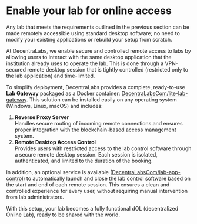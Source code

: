 # Enable your lab for online access

Any lab that meets the requirements outlined in the previous section can be made remotely accessible using standard desktop software; no need to modify your existing applications or rebuild your setup from scratch.

At DecentraLabs, we enable secure and controlled remote access to labs by allowing users to interact with the same desktop application that the institution already uses to operate the lab. This is done through a VPN-secured remote desktop session that is tightly controlled (restricted only to the lab application) and time-limited.

To simplify deployment, DecentraLabs provides a complete, ready-to-use **Lab Gateway** packaged as a Docker container: [DecentraLabsCom/lite-lab-gateway](https://github.com/DecentraLabsCom/lite-lab-gateway). This solution can be installed easily on any operating system (Windows, Linux, macOS) and includes:

1. **Reverse Proxy Server**\
   Handles secure routing of incoming remote connections and ensures proper integration with the blockchain-based access management system.
2. **Remote Desktop Access Control**\
   Provides users with restricted access to the lab control software through a secure remote desktop session. Each session is isolated, authenticated, and limited to the duration of the booking.

In addition, an optional service is available ([DecentraLabsCom/lab-app-control](https://github.com/DecentraLabsCom/lab-app-control)) to automatically launch and close the lab control software based on the start and end of each remote session. This ensures a clean and controlled experience for every user, without requiring manual intervention from lab administrators.

With this setup, your lab becomes a fully functional dOL (decentralized Online Lab), ready to be shared with the world.
